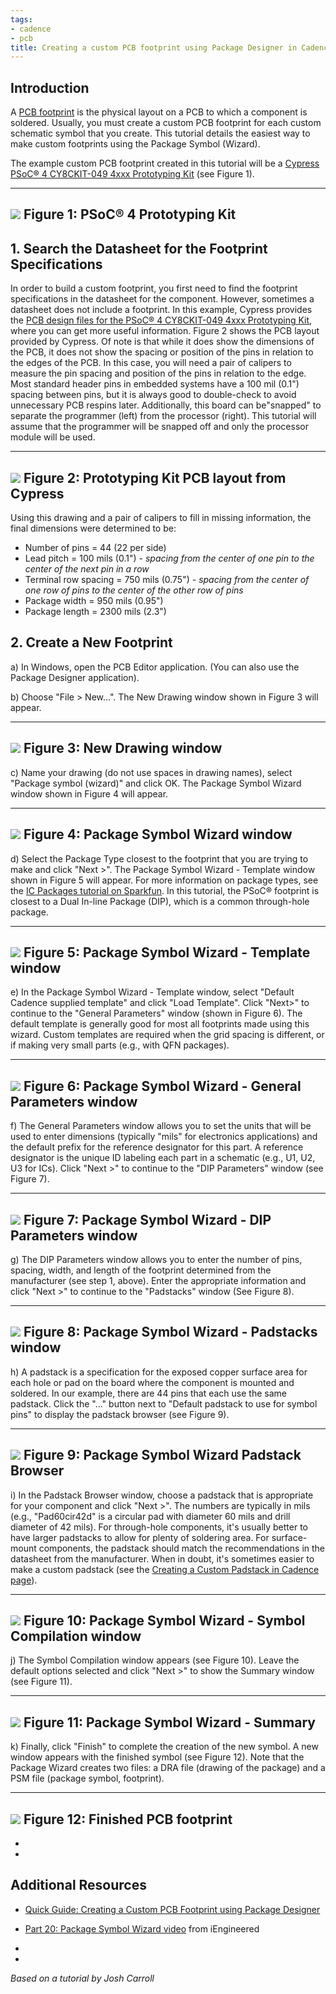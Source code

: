 ```yaml
---
tags:
- cadence
- pcb
title: Creating a custom PCB footprint using Package Designer in Cadence
---
```


## Introduction

A [PCB footprint](https://en.wikipedia.org/wiki/Footprint_(electronics)) is the physical layout on a PCB to which a component is soldered. Usually, you must create a custom PCB footprint for each custom schematic symbol that you create. This tutorial details the easiest way to make custom footprints using the Package Symbol (Wizard).

The example custom PCB footprint created in this tutorial will be a [Cypress PSoC® 4 CY8CKIT-049 4xxx Prototyping Kit](http://www.cypress.com/documentation/development-kitsboards/psoc-4-cy8ckit-049-4xxx-prototyping-kits) (see Figure 1).

  -----------------------------------------------------------------------------
   [![](/figures/figure_312.jpg)](/larger/image0112.jpg)
                        Figure 1: PSoC® 4 Prototyping Kit
  -----------------------------------------------------------------------------

## 1. Search the Datasheet for the Footprint Specifications

In order to build a custom footprint, you first need to find the footprint specifications in the datasheet for the component. However, sometimes a datasheet does not include a footprint. In this example, Cypress provides the [PCB design files for the PSoC® 4 CY8CKIT-049 4xxx Prototyping Kit](http://www.cypress.com/file/126221/download), where you can get more useful information. Figure 2 shows the PCB layout provided by Cypress. Of note is that while it does show the dimensions of the PCB, it does not show the spacing or position of the pins in relation to the edges of the PCB. In this case, you will need a pair of calipers to measure the pin spacing and position of the pins in relation to the edge. Most standard header pins in embedded systems have a 100 mil (0.1") spacing between pins, but it is always good to double-check to avoid unnecessary PCB respins later. Additionally, this board can be"snapped" to separate the programmer (left) from the processor (right). This tutorial will assume that the programmer will be snapped off and only the processor module will be used.

  ------------------------------------------------------------------------------
   [![](/figures/figure_313.png)](/larger/image0113.png)
                Figure 2: Prototyping Kit PCB layout from Cypress
  ------------------------------------------------------------------------------

Using this drawing and a pair of calipers to fill in missing information, the final dimensions were determined to be:

-   Number of pins = 44 (22 per side)
-   Lead pitch = 100 mils (0.1") - *spacing from the center of one pin to the center of the next pin in a row*
-   Terminal row spacing = 750 mils (0.75") - *spacing from the center of one row of pins to the center of the other row of pins*
-   Package width = 950 mils (0.95")
-   Package length = 2300 mils (2.3")

## 2. Create a New Footprint

a)  In Windows, open the PCB Editor application. (You can also use the Package Designer application).

b)  Choose "File > New...". The New Drawing window shown in Figure 3 will appear.

  ------------------------------------------------------------------------------
   [![](/figures/figure_314.png)](/larger/image0114.png)
                           Figure 3: New Drawing window
  ------------------------------------------------------------------------------

c)  Name your drawing (do not use spaces in drawing names), select "Package symbol (wizard)" and click OK. The Package Symbol Wizard window shown in Figure 4 will appear.

  ------------------------------------------------------------------------------
   [![](/figures/figure_315.png)](/larger/image0115.png)
                      Figure 4: Package Symbol Wizard window
  ------------------------------------------------------------------------------

d)  Select the Package Type closest to the footprint that you are trying to make and click "Next >". The Package Symbol Wizard - Template window shown in Figure 5 will appear. For more information on package types, see the [IC Packages tutorial on Sparkfun](https://learn.sparkfun.com/tutorials/integrated-circuits/ic-packages). In this tutorial, the PSoC® footprint is closest to a Dual In-line Package (DIP), which is a common through-hole package.

  ------------------------------------------------------------------------------
   [![](/figures/figure_316.png)](/larger/image0116.png)
                Figure 5: Package Symbol Wizard - Template window
  ------------------------------------------------------------------------------

e)  In the Package Symbol Wizard - Template window, select "Default Cadence supplied template" and click "Load Template". Click "Next>" to continue to the "General Parameters" window (shown in Figure 6). The default template is generally good for most all footprints made using this wizard. Custom templates are required when the grid spacing is different, or if making very small parts (e.g., with QFN packages).

  ------------------------------------------------------------------------------
   [![](/figures/figure_317.png)](/larger/image0117.png)
           Figure 6: Package Symbol Wizard - General Parameters window
  ------------------------------------------------------------------------------

f)  The General Parameters window allows you to set the units that will be used to enter dimensions (typically "mils" for electronics applications) and the default prefix for the reference designator for this part. A reference designator is the unique ID labeling each part in a schematic (e.g., U1, U2, U3 for ICs). Click "Next >" to continue to the "DIP Parameters" window (see Figure 7).

  ------------------------------------------------------------------------------
   [![](/figures/figure_318.png)](/larger/image0118.png)
             Figure 7: Package Symbol Wizard - DIP Parameters window
  ------------------------------------------------------------------------------

g)  The DIP Parameters window allows you to enter the number of pins, spacing, width, and length of the footprint determined from the manufacturer (see step 1, above). Enter the appropriate information and click "Next >" to continue to the "Padstacks" window (See Figure 8).

  ------------------------------------------------------------------------------
   [![](/figures/figure_319.png)](/larger/image0119.png)
                Figure 8: Package Symbol Wizard - Padstacks window
  ------------------------------------------------------------------------------

h)  A padstack is a specification for the exposed copper surface area for each hole or pad on the board where the component is mounted and soldered. In our example, there are 44 pins that each use the same padstack. Click the "..." button next to "Default padstack to use for symbol pins" to display the padstack browser (see Figure 9).

  ------------------------------------------------------------------------------
   [![](/figures/figure_320.png)](/larger/image0120.png)
                 Figure 9: Package Symbol Wizard Padstack Browser
  ------------------------------------------------------------------------------

i)  In the Padstack Browser window, choose a padstack that is appropriate for your component and click "Next >". The numbers are typically in mils (e.g., "Pad60cir42d" is a circular pad with diameter 60 mils and drill diameter of 42 mils). For through-hole components, it's usually better to have larger padstacks to allow for plenty of soldering area. For surface-mount components, the padstack should match the recommendations in the datasheet from the manufacturer. When in doubt, it's sometimes easier to make a custom padstack (see the [Creating a Custom Padstack in Cadence page](creating-a-custom-padstack-in-cadence.html)).

  ------------------------------------------------------------------------------
   [![](/figures/figure_321.png)](/larger/image0121.png)
           Figure 10: Package Symbol Wizard - Symbol Compilation window
  ------------------------------------------------------------------------------

j)  The Symbol Compilation window appears (see Figure 10). Leave the default options selected and click "Next >" to show the Summary window (see Figure 11).

  ------------------------------------------------------------------------------
   [![](/figures/figure_322.png)](/larger/image0122.png)
                    Figure 11: Package Symbol Wizard - Summary
  ------------------------------------------------------------------------------

k)  Finally, click "Finish" to complete the creation of the new symbol. A new window appears with the finished symbol (see Figure 12). Note that the Package Wizard creates two files: a DRA file (drawing of the package) and a PSM file (package symbol, footprint).

  ------------------------------------------------------------------------------
   [![](/figures/figure_323.png)](/larger/image0123.png)
                        Figure 12: Finished PCB footprint
  ------------------------------------------------------------------------------

-   
-   

## Additional Resources

-   [Quick Guide: Creating a Custom PCB Footprint using Package Designer](creating-a-custom-pcb-footprint-using-package-designer-in-cadence.html)

-   [Part 20: Package Symbol Wizard video](https://www.youtube.com/watch?v=cEmX-KElXdw) from iEngineered

-   

-   

*Based on a tutorial by Josh Carroll*
